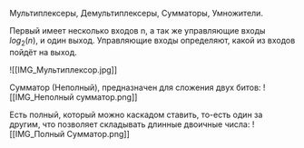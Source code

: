 Мультиплексеры, Демультиплексеры, Сумматоры, Умножители.

Первый имеет несколько входов n, а так же управляющие входы $log_2(n)$, и один выход.
Управляющие входы определяют, какой из входов пойдёт на выход.

![[IMG_Мультиплексор.jpg]]

Сумматор (Неполный), предназначен для сложения двух битов:
![[IMG_Неполный сумматор.png]]

Есть полный, который можно каскадом ставить, то-есть один за другим, что позволяет складывать длинные двоичные числа:
![[IMG_Полный Сумматор.png]]